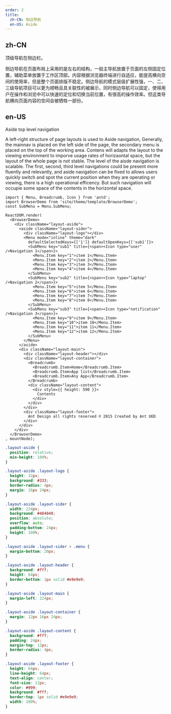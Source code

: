 ```yaml
---
order: 2
title: 
  zh-CN: 侧边导航
  en-US: Aside
---
```


## zh-CN

顶级导航在侧边栏。

侧边导航在页面布局上采用的是左右的结构，一般主导航放置于页面的左侧固定位置，辅助菜单放置于工作区顶部。内容根据浏览器终端进行自适应，能提高横向空间的使用率，但是整个页面排版不稳定。侧边导航的模式层级扩展性强，一、二、三级导航项目可以更为顺畅且具关联性的被展示，同时侧边导航可以固定，使得用户在操作和浏览中可以快速的定位和切换当前位置，有很高的操作效率。但这类导航横向页面内容的空间会被牺牲一部份。

## en-US

Aside top level navigation

A left-right structure of page layouts is used to Aside navigation, Generally, the mainnav is placed on the left side of the page, the secondary menu is placed on the top of the working area. Contens will adapts the layout to the viewing environment to imporve usage rates of horizaontal space, but the layout of the whole page is not stable. The level of the aisde navigation is scalable. The first, second, third level navigations could be present more fluently and relevantly, and aside navigation can be fixed to allows users quickly switch and  spot the current position when they are operating or viewing, there is a high operational efficency. But such navigation will occupie some space of the contents in the horizontal space. 

````__react
import { Menu, Breadcrumb, Icon } from 'antd';
import BrowserDemo from 'site/theme/template/BrowserDemo';
const SubMenu = Menu.SubMenu;

ReactDOM.render(
  <BrowserDemo>
    <div className="layout-aside">
      <aside className="layout-sider">
        <div className="layout-logo"></div>
        <Menu mode="inline" theme="dark"
          defaultSelectedKeys={['1']} defaultOpenKeys={['sub1']}>
          <SubMenu key="sub1" title={<span><Icon type="user" />Navigation 1</span>}>
            <Menu.Item key="1">item 1</Menu.Item>
            <Menu.Item key="2">item 2</Menu.Item>
            <Menu.Item key="3">item 3</Menu.Item>
            <Menu.Item key="4">item 4</Menu.Item>
          </SubMenu>
          <SubMenu key="sub2" title={<span><Icon type="laptop" />Navigation 2</span>}>
            <Menu.Item key="5">item 5</Menu.Item>
            <Menu.Item key="6">item 6</Menu.Item>
            <Menu.Item key="7">item 7</Menu.Item>
            <Menu.Item key="8">item 8</Menu.Item>
          </SubMenu>
          <SubMenu key="sub3" title={<span><Icon type="notification" />Navigation 3</span>}>
            <Menu.Item key="9">item 9</Menu.Item>
            <Menu.Item key="10">item 10</Menu.Item>
            <Menu.Item key="11">item 11</Menu.Item>
            <Menu.Item key="12">item 12</Menu.Item>
          </SubMenu>
        </Menu>
      </aside>
      <div className="layout-main">
        <div className="layout-header"></div>
        <div className="layout-container">
          <Breadcrumb>
            <Breadcrumb.Item>Home</Breadcrumb.Item>
            <Breadcrumb.Item>App list</Breadcrumb.Item>
            <Breadcrumb.Item>Any App</Breadcrumb.Item>
          </Breadcrumb>
          <div className="layout-content">
            <div style={{ height: 590 }}>
              Contents
            </div>
          </div>
        </div>
        <div className="layout-footer">
          Ant Design all rights reserved © 2015 Created by Ant UED
        </div>
      </div>
    </div>
  </BrowserDemo>
, mountNode);
````

````css
.layout-aside {
  position: relative;
  min-height: 100%;
}

.layout-aside .layout-logo {
  height: 32px;
  background: #333;
  border-radius: 4px;
  margin: 16px 24px;
}

.layout-aside .layout-sider {
  width: 224px;
  background: #404040;
  position: absolute;
  overflow: auto;
  padding-bottom: 24px;
  height: 100%;
}

.layout-aside .layout-sider > .menu {
  margin-bottom: 20px;
}

.layout-aside .layout-header {
  background: #fff;
  height: 64px;
  border-bottom: 1px solid #e9e9e9;
}

.layout-aside .layout-main {
  margin-left: 224px;
}

.layout-aside .layout-container {
  margin: 12px 16px 24px;
}

.layout-aside .layout-content {
  background: #fff;
  padding: 24px;
  margin-top: 12px;
  border-radius: 4px;
}

.layout-aside .layout-footer {
  height: 64px;
  line-height: 64px;
  text-align: center;
  font-size: 12px;
  color: #999;
  background: #fff;
  border-top: 1px solid #e9e9e9;
  width: 100%;
}
````
